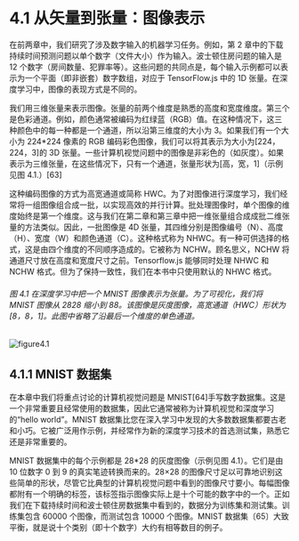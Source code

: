 # 4.1 从矢量到张量：图像表示

在前两章中，我们研究了涉及数字输入的机器学习任务。例如，第 2 章中的下载持续时间预测问题以单个数字（文件大小）作为输入。波士顿住房问题的输入是 12 个数字（房间数量、犯罪率等）。这些问题的共同点是，每个输入示例都可以表示为一个平面（即非嵌套）数字数组，对应于 TensorFlow.js 中的 1D 张量。在深度学习中，图像的表现方式是不同的。

我们用三维张量来表示图像。张量的前两个维度是熟悉的高度和宽度维度。第三个是色彩通道。例如，颜色通常被编码为红绿蓝（RGB）值。在这种情况下，这三种颜色中的每一种都是一个通道，所以沿第三维度的大小为 3。如果我们有一个大小为 224\*224 像素的 RGB 编码彩色图像，我们可以将其表示为大小为[224，224，3]的 3D 张量。一些计算机视觉问题中的图像是非彩色的（如灰度）。如果表示为三维张量，在这些情况下，只有一个通道，张量形状为[高，宽，1]（示例见图 4.1.）[63]

这种编码图像的方式为高宽通道或简称 HWC。为了对图像进行深度学习，我们经常将一组图像组合成一批，以实现高效的并行计算。批处理图像时，单个图像的维度始终是第一个维度。这与我们在第二章和第三章中把一维张量组合成成批二维张量的方法类似。因此，一批图像是 4D 张量，其四维分别是图像编号（N）、高度（H）、宽度（W）和颜色通道（C）。这种格式称为 NHWC。有一种可供选择的格式，这是由四个维度的不同顺序造成的。它被称为 NCHW。顾名思义，NCHW 将通道尺寸放在高度和宽度尺寸之前。Tensorflow.js 能够同时处理 NHWC 和 NCHW 格式。但为了保持一致性，我们在本书中只使用默认的 NHWC 格式。

###### 图 4.1 在深度学习中把一个 MNIST 图像表示为张量。为了可视化，我们将 MNIST 图像从 28*28 缩小到 8*8。该图像是灰度图像，高宽通道（HWC）形状为[8，8，1]。此图中省略了沿最后一个维度的单色通道。

  <img :src="$withBase('/nonliner/4.1.png')" alt="figure4.1"/>

## 4.1.1 MNIST 数据集

在本章中我们将重点讨论的计算机视觉问题是 MNIST[64]手写数字数据集。这是一个非常重要且经常使用的数据集，因此它通常被称为计算机视觉和深度学习的“hello world”。MNIST 数据集比您在深入学习中发现的大多数数据集都要古老和小巧。它被广泛用作示例，并经常作为新的深度学习技术的首选测试集，熟悉它还是非常重要的。

MNIST 数据集中的每个示例都是 28\*28 的灰度图像（示例见图 4.1）。它们是由 10 位数字 0 到 9 的真实笔迹转换而来的。28×28 的图像尺寸足以可靠地识别这些简单的形状，尽管它比典型的计算机视觉问题中看到的图像尺寸要小。每幅图像都附有一个明确的标签，该标签指示图像实际上是十个可能的数字中的一个。正如我们在下载持续时间和波士顿住房数据集中看到的，数据分为训练集和测试集。训练集包含 60000 个图像，而测试包含 10000 个图像。MNIST 数据集〔65〕大致平衡，就是说十个类别（即十个数字）大约有相等数目的例子。
